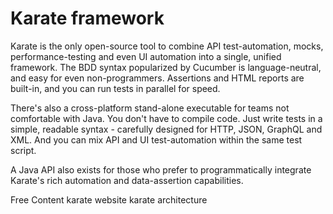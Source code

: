 # Karate framework

Karate is the only open-source tool to combine API test-automation, mocks, performance-testing and even UI automation into a single, unified framework. The BDD syntax popularized by Cucumber is language-neutral, and easy for even non-programmers. Assertions and HTML reports are built-in, and you can run tests in parallel for speed.

There's also a cross-platform stand-alone executable for teams not comfortable with Java. You don't have to compile code. Just write tests in a simple, readable syntax - carefully designed for HTTP, JSON, GraphQL and XML. And you can mix API and UI test-automation within the same test script.

A Java API also exists for those who prefer to programmatically integrate Karate's rich automation and data-assertion capabilities.

<ResourceGroupTitle>Free Content</ResourceGroupTitle>
<BadgeLink colorScheme='blue' badgeText='Official Website' href='https://www.karatelabs.io/'>karate website</BadgeLink>
<BadgeLink colorScheme='yellow' badgeText='Read' href='https://github.com/karatelabs/karate/blob/master/karate-core/src/test/resources/karate-map.jpg?raw=true'>karate architecture</BadgeLink>
